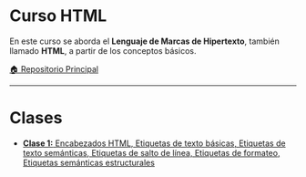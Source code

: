 # Curso HTML

En este curso se aborda el **Lenguaje de Marcas de Hipertexto**, también llamado **HTML**, a partir de los conceptos básicos.

[🏠 Repositorio Principal](https://github.com/andreiDev1/CursoDesarrolloWeb)

---

# Clases

- [**Clase 1:** Encabezados HTML, Etiquetas de texto básicas, Etiquetas de texto semánticas, Etiquetas de salto de línea, Etiquetas de formateo, Etiquetas semánticas estructurales](https://github.com/andreiDev1/CursoDesarrolloWeb/tree/main/01-CursoHTML/Clase1)

